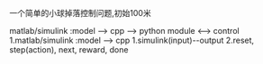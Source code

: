 一个简单的小球掉落控制问题,初始100米

matlab/simulink :model --> cpp --> python module <--> control
1.matlab/simulink :model --> cpp 
  1.simulink(input)--output
  2.reset, step(action), next, reward, done